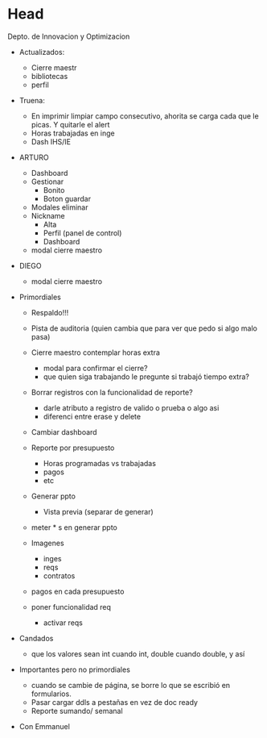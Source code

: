 # Head
Depto. de Innovacion y Optimizacion

- Actualizados:
  - Cierre maestr
  - bibliotecas
  - perfil
  
- Truena:
  - En imprimir limpiar campo consecutivo, ahorita se carga cada que le picas. Y quitarle el alert
  - Horas trabajadas en inge
  - Dash IHS/IE

- ARTURO
  - Dashboard
  - Gestionar
    - Bonito
    - Boton guardar
  - Modales eliminar
  - Nickname
    - Alta
    - Perfil (panel de control)
    - Dashboard
  - modal cierre maestro
  
- DIEGO
  - modal cierre maestro
    
- Primordiales
  - Respaldo!!!
  - Pista de auditoria (quien cambia que para ver que pedo si algo malo pasa)
  - Cierre maestro contemplar horas extra
    - modal para confirmar el cierre?
    - que quien siga trabajando le pregunte si trabajó tiempo extra?
  - Borrar registros con la funcionalidad de reporte?
    - darle atributo a registro de valido o prueba o algo asi
    - diferenci entre erase y delete
    
  - Cambiar dashboard
  - Reporte por presupuesto
    - Horas programadas vs trabajadas
    - pagos
    - etc
  
  - Generar ppto
    - Vista previa (separar de generar)
  - meter * s en generar ppto

  - Imagenes 
    - inges
    - reqs
    - contratos
  - pagos en cada presupuesto
  - poner funcionalidad req
    - activar reqs
  
- Candados
  - que los valores sean int cuando int, double cuando double, y así

- Importantes pero no primordiales
  - cuando se cambie de página, se borre lo que se escribió en formularios.
  - Pasar cargar ddls a pestañas en vez de doc ready
  - Reporte sumando/ semanal
- Con Emmanuel

